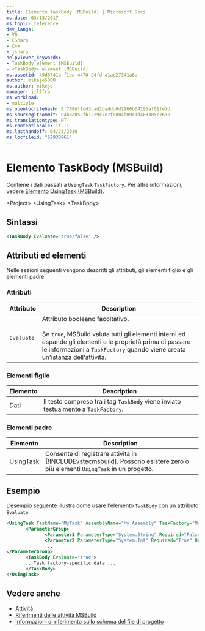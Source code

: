 ```yaml
---
title: Elemento TaskBody (MSBuild) | Microsoft Docs
ms.date: 03/13/2017
ms.topic: reference
dev_langs:
- VB
- CSharp
- C++
- jsharp
helpviewer_keywords:
- TaskBody element [MSBuild]
- <TaskBody> element [MSBuild]
ms.assetid: 49d8741b-f1ea-4470-94fd-a1ac27341a6a
author: mikejo5000
ms.author: mikejo
manager: jillfra
ms.workload:
- multiple
ms.openlocfilehash: 8f788df1dd3cad2baddd6d2966b04195af01fe7d
ms.sourcegitcommit: 94b3a052fb1229c7e7f8804b09c1d403385c7630
ms.translationtype: HT
ms.contentlocale: it-IT
ms.lasthandoff: 04/23/2019
ms.locfileid: "62938961"
---
```

# <a name="taskbody-element-msbuild"></a>Elemento TaskBody (MSBuild)
Contiene i dati passati a `UsingTask` `TaskFactory`. Per altre informazioni, vedere [Elemento UsingTask (MSBuild)](../msbuild/usingtask-element-msbuild.md).

 \<Project> \<UsingTask> \<TaskBody>

## <a name="syntax"></a>Sintassi

```xml
<TaskBody Evaluate="true/false" />
```

## <a name="attributes-and-elements"></a>Attributi ed elementi
 Nelle sezioni seguenti vengono descritti gli attributi, gli elementi figlio e gli elementi padre.

### <a name="attributes"></a>Attributi

|Attributo|Description|
|---------------|-----------------|
|`Evaluate`|Attributo booleano facoltativo.<br /><br /> Se `true`, MSBuild valuta tutti gli elementi interni ed espande gli elementi e le proprietà prima di passare le informazioni a `TaskFactory` quando viene creata un'istanza dell'attività.|

### <a name="child-elements"></a>Elementi figlio

|Elemento|Description|
|-------------|-----------------|
|Dati|Il testo compreso tra i tag `TaskBody` viene inviato testualmente a `TaskFactory`.|

### <a name="parent-elements"></a>Elementi padre

| Elemento | Description |
| - | - |
| [UsingTask](../msbuild/usingtask-element-msbuild.md) | Consente di registrare attività in [!INCLUDE[vstecmsbuild](../extensibility/internals/includes/vstecmsbuild_md.md)]. Possono esistere zero o più elementi `UsingTask` in un progetto. |

## <a name="example"></a>Esempio
 L'esempio seguente illustra come usare l'elemento `TaskBody` con un attributo `Evaluate`.

```xml
<UsingTask TaskName="MyTask" AssemblyName="My.Assembly" TaskFactory="MyTaskFactory">
       <ParameterGroup>
              <Parameter1 ParameterType="System.String" Required="False" Output="False"/>
              <Parameter2 ParameterType="System.Int" Required="True" Output="False"/>
              ...
</ParameterGroup>
       <TaskBody Evaluate="true">
      ... Task factory-specific data ...
       </TaskBody>
</UsingTask>
```

## <a name="see-also"></a>Vedere anche
- [Attività](../msbuild/msbuild-tasks.md)
- [Riferimenti delle attività MSBuild](../msbuild/msbuild-task-reference.md)
- [Informazioni di riferimento sullo schema del file di progetto](../msbuild/msbuild-project-file-schema-reference.md)
